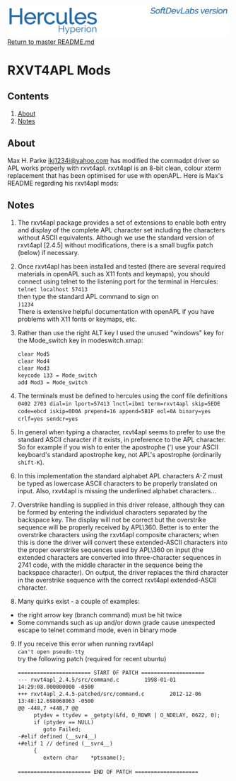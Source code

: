![test image](images/image_header_herculeshyperionSDL.png)
[Return to master README.md](../README.md)

# RXVT4APL Mods
## Contents
1. [About](#About)
2. [Notes](#Notes)

## About
Max H. Parke [ikj1234i@yahoo.com](mailto:ikj1234i@yahoo.com) has modified the commadpt driver so APL works properly with rxvt4apl.
rxvt4apl is an 8-bit clean, colour xterm replacement that has been optimised for use with openAPL.
Here is Max's README regarding his rxvt4apl mods:

## Notes
1. The rxvt4apl package provides a set of extensions to enable both entry and display of the complete APL character set including the characters without ASCII equivalents.  Although we use the standard version of rxvt4apl [2.4.5] without modifications, there is a small bugfix patch (below) if necessary.

2. Once rxvt4apl has been installed and tested (there are several required materials in openAPL such as X11 fonts and keymaps), you should connect using telnet to the listening port for the terminal in Hercules:  
    `telnet localhost 57413`  
then type the standard APL command to sign on  
    `)1234`  
There is extensive helpful documentation with openAPL if you have problems with X11 fonts or keymaps, etc.

3. Rather than use the right ALT key I used the unused "windows" key for the Mode_switch key in modeswitch.xmap:
    ```
    clear Mod5
    clear Mod4
    clear Mod3
    keycode 133 = Mode_switch
    add Mod3 = Mode_switch
    ```

4. The terminals must be defined to hercules using the conf file definitions  
```0402 2703 dial=in lport=57413 lnctl=ibm1 term=rxvt4apl skip=5EDE code=ebcd iskip=0D0A prepend=16 append=5B1F eol=0A binary=yes crlf=yes sendcr=yes```

5. In general when typing a character, rxvt4apl seems to prefer to use the standard ASCII character if it exists, in preference to the APL character.  So for example if you wish to enter the apostrophe (') use your ASCII keyboard's standard apostrophe key, not APL's apostrophe (ordinarily `shift-K`).

6. In this implementation the standard alphabet APL characters A-Z must be typed as lowercase ASCII characters to be properly translated on input.  Also, rxvt4apl is missing the underlined alphabet characters...

7. Overstrike handling is supplied in this driver release, although they can be formed by entering the individual characters separated by the backspace key.  The display will not be correct but the overstrike sequence will be properly received by APL\360.  Better is to enter the overstrike characters using the rxvt4apl composite characters; when this is done the driver will convert these extended-ASCII characters into the proper overstrike sequences used by APL\360 on input (the extended characters are converted into three-character sequences in 2741 code, with the middle character in the sequence being the backspace character).  On output, the driver replaces the third character in the overstrike sequence with the correct rxvt4apl extended-ASCII character.

8. Many quirks exist - a couple of examples:
 - the right arrow key (branch command) must be hit twice
 - Some commands such as up and/or down grade cause unexpected escape to telnet command mode, even in binary mode

9. If you receive this error when running rxvt4apl  
    `can't open pseudo-tty`  
try the following patch (required for recent ubuntu)
    ```
    ======================= START OF PATCH ====================
    --- rxvt4apl_2.4.5/src/command.c        1998-01-01 14:29:08.000000000 -0500
    +++ rxvt4apl_2.4.5-patched/src/command.c        2012-12-06 13:48:12.698068063 -0500
    @@ -448,7 +448,7 @@
         ptydev = ttydev = _getpty(&fd, O_RDWR | O_NDELAY, 0622, 0);
         if (ptydev == NULL)
            goto Failed;
    -#elif defined (__svr4__)
    +#elif 1 // defined (__svr4__)
         {
            extern char    *ptsname();

    ======================= END OF PATCH ====================
    ```
